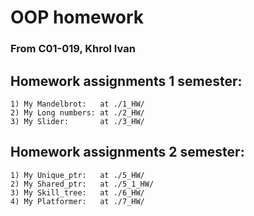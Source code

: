 # OOP homework
### From C01-019, Khrol Ivan

## Homework assignments 1 semester:
```
1) My Mandelbrot:   at ./1_HW/
2) My Long numbers: at ./2_HW/
3) My Slider:       at ./3_HW/
```
## Homework assignments 2 semester:
```
1) My Unique_ptr:   at ./5_HW/
2) My Shared_ptr:   at ./5_1_HW/
3) My Skill_tree:   at ./6_HW/
4) My Platformer:   at ./7_HW/
```
